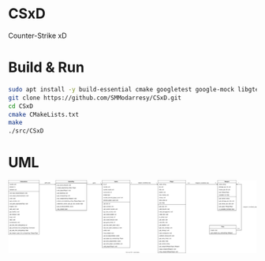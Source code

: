 # CSxD
Counter-Strike xD

# Build & Run

```sh
sudo apt install -y build-essential cmake googletest google-mock libgtest-dev libgmock-dev
git clone https://github.com/SMModarresy/CSxD.git
cd CSxD
cmake CMakeLists.txt
make
./src/CSxD
```

# UML
![UML Diagram](CSxD.drawio.svg)
